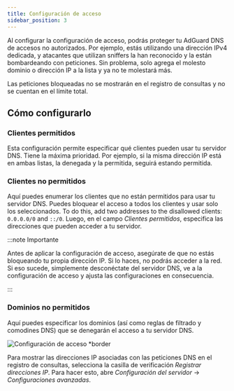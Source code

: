 ```yaml
---
title: Configuración de acceso
sidebar_position: 3
---
```


Al configurar la configuración de acceso, podrás proteger tu AdGuard DNS de accesos no autorizados. Por ejemplo, estás utilizando una dirección IPv4 dedicada, y atacantes que utilizan sniffers la han reconocido y la están bombardeando con peticiones. Sin problema, solo agrega el molesto dominio o dirección IP a la lista y ya no te molestará más.

Las peticiones bloqueadas no se mostrarán en el registro de consultas y no se cuentan en el límite total.

## Cómo configurarlo

### Clientes permitidos

Esta configuración permite especificar qué clientes pueden usar tu servidor DNS. Tiene la máxima prioridad. Por ejemplo, si la misma dirección IP está en ambas listas, la denegada y la permitida, seguirá estando permitida.

### Clientes no permitidos

Aquí puedes enumerar los clientes que no están permitidos para usar tu servidor DNS. Puedes bloquear el acceso a todos los clientes y usar solo los seleccionados. To do this, add two addresses to the disallowed clients: `0.0.0.0/0` and `::/0`. Luego, en el campo _Clientes permitidos_, especifica las direcciones que pueden acceder a tu servidor.

:::note Importante

Antes de aplicar la configuración de acceso, asegúrate de que no estás bloqueando tu propia dirección IP. Si lo haces, no podrás acceder a la red. Si eso sucede, simplemente desconéctate del servidor DNS, ve a la configuración de acceso y ajusta las configuraciones en consecuencia.

:::

### Dominios no permitidos

Aquí puedes especificar los dominios (así como reglas de filtrado y comodines DNS) que se denegarán el acceso a tu servidor DNS.

![Configuración de acceso \*border](https://cdn.adtidy.org/content/release_notes/dns/v2-5/AS-en.png)

Para mostrar las direcciones IP asociadas con las peticiones DNS en el registro de consultas, selecciona la casilla de verificación _Registrar direcciones IP_. Para hacer esto, abre _Configuración del servidor_ → _Configuraciones avanzadas_.
